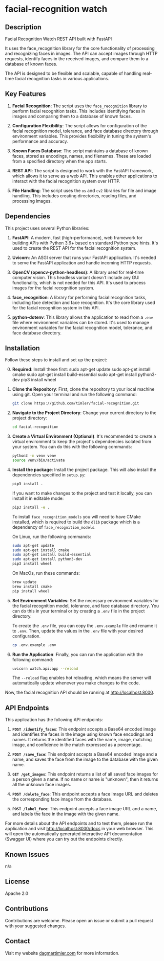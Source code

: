 # facial-recognition watch

## Description

Facial Recognition Watch REST API built with FastAPI

It uses the face_recognition library for the core functionality of processing and recognizing faces in images. The API can accept images through HTTP requests, identify faces in the received images, and compare them to a database of known faces.

The API is designed to be flexible and scalable, capable of handling real-time facial recognition tasks in various applications.

## Key Features

1. **Facial Recognition**: The script uses the `face_recognition` library to perform facial recognition tasks. This includes identifying faces in images and comparing them to a database of known faces.

2. **Configuration Flexibility**: The script allows for configuration of the facial recognition model, tolerance, and face database directory through environment variables. This provides flexibility in tuning the system's performance and accuracy.

3. **Known Faces Database**: The script maintains a database of known faces, stored as encodings, names, and filenames. These are loaded from a specified directory when the app starts.

4. **REST API**: The script is designed to work with the FastAPI framework, which allows it to serve as a web API. This enables other applications to interact with the facial recognition system over HTTP.

5. **File Handling**: The script uses the `os` and `cv2` libraries for file and image handling. This includes creating directories, reading files, and processing images.

## Dependencies

This project uses several Python libraries:

1. **FastAPI**: A modern, fast (high-performance), web framework for building APIs with Python 3.6+ based on standard Python type hints. It's used to create the REST API for the facial recognition system.

2. **Uvicorn**: An ASGI server that runs your FastAPI application. It's needed to serve the FastAPI application and handle incoming HTTP requests.

3. **OpenCV (opencv-python-headless)**: A library used for real-time computer vision. This headless variant doesn't include any GUI functionality, which is not needed for this API. It's used to process images for the facial recognition system.

4. **face_recognition**: A library for performing facial recognition tasks, including face detection and face recognition. It's the core library used for the facial recognition system in this API.

5. **python-dotenv**: This library allows the application to read from a `.env` file where environment variables can be stored. It's used to manage environment variables for the facial recognition model, tolerance, and face database directory.

## Installation

Follow these steps to install and set up the project:

0. **Required**: Install these first:
sudo apt-get update
sudo apt-get install cmake
sudo apt-get install build-essential
sudo apt-get install python3-dev
pip3 install wheel

1. **Clone the Repository**: First, clone the repository to your local machine using git. Open your terminal and run the following command:

    ```bash
    git clone https://github.com/timler/facial-recognition.git
    ```

2. **Navigate to the Project Directory**: Change your current directory to the project directory:

    ```bash
    cd facial-recognition
    ```

3. **Create a Virtual Environment (Optional)**: It's recommended to create a virtual environment to keep the project's dependencies isolated from your system. You can do this with the following commands:

    ```bash
    python3 -m venv venv
    source venv/bin/activate
    ```

4. **Install the package**: Install the project package. This will also install the dependencies specified in `setup.py`:

    ```bash
    pip3 install .
    ```

    If you want to make changes to the project and test it locally, you can install it in editable mode:

    ```bash
    pip3 install -e .
    ```

    To install `face_recognition_models` you will need to have CMake installed, which is required to build the `dlib` package which is a dependency of `face_recognition_models`.

    On Linux, run the following commands:
    ```bash
    sudo apt-get update
    sudo apt-get install cmake
    sudo apt-get install build-essential
    sudo apt-get install python3-dev
    pip3 install wheel
    ```

    On MacOs, run these commands:
    ```bash
    brew update
    brew install cmake
    pip install wheel
    ```

5. **Set Environment Variables**: Set the necessary environment variables for the facial recognition model, tolerance, and face database directory. You can do this in your terminal or by creating a `.env` file in the project directory. 

    To create the `.env` file, you can copy the `.env.example` file and rename it to `.env`. Then, update the values in the `.env` file with your desired configuration.

    ```bash
    cp .env.example .env
    ```

6. **Run the Application**: Finally, you can run the application with the following command:

    ```bash
    uvicorn watch.api:app --reload
    ```

    The `--reload` flag enables hot reloading, which means the server will automatically update whenever you make changes to the code.

Now, the facial recognition API should be running at [http://localhost:8000](http://localhost:8000).

## API Endpoints

This application has the following API endpoints:

1. **`POST /identify_faces`**: This endpoint accepts a Base64 encoded image and identifies the faces in the image using known face encodings and names. It returns the identified faces with the name, image, matching image, and confidence in the match expressed as a percentage.

2. **`POST /save_face`**: This endpoint accepts a Base64 encoded image and a name, and saves the face from the image to the database with the given name.

3. **`GET /get_images`**: This endpoint returns a list of all saved face images for a person given a name. If no name or name is "unknown", then it returns all the unknown face images.

4. **`POST /delete_face`**: This endpoint accepts a face image URL and deletes the corresponding face image from the database.

5. **`POST /label_face`**: This endpoint accepts a face image URL and a name, and labels the face in the image with the given name.

For more details about the API endpoints and to test them, please run the application and visit [http://localhost:8000/docs](http://localhost:8000/docs) in your web browser. This will open the automatically generated interactive API documentation (Swagger UI) where you can try out the endpoints directly.

## Known Issues

n/a

## License

Apache 2.0

## Contributions

Contributions are welcome. Please open an issue or submit a pull request with your suggested changes.

## Contact

Visit my website [dagmartimler.com](https://www.dagmartimler.com) for more information.
